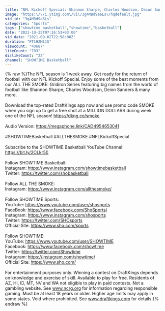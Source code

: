 ```yaml
---
title: "NFL Kickoff Special: Shannon Sharpe, Charles Woodson, Deion Sanders & More | ALL THE SMOKE"
image: "https:\/\/i.ytimg.com\/vi\/3g4MBd9a6Ls\/hqdefault.jpg"
vid_id: "3g4MBd9a6Ls"
categories: "Sports"
tags: ["showtime basketball","showtime","basketball"]
date: "2021-10-25T07:16:53+03:00"
vid_date: "2021-09-02T22:58:00Z"
duration: "PT1H2M11S"
viewcount: "40687"
likeCount: "703"
dislikeCount: "22"
channel: "SHOWTIME Basketball"
---
```

{% raw %}The NFL season is 1 week away. Get ready for the return of football with  our NFL Kickoff Special. Enjoy some of the best moments from our ALL THE SMOKE: Gridiron Series featuring big names from the world of football like Shannon Sharpe, Charles Woodson, Deion Sanders &amp; many more.<br /><br />Download the top-rated DraftKings app now and use promo code SMOKE when you sign up to get a free shot at a MILLION DOLLARS during week one of the NFL season! <a rel="nofollow" target="blank" href="https://dkng.co/smoke">https://dkng.co/smoke</a><br /><br />Audio Version: <a rel="nofollow" target="blank" href="https://megaphone.link/CAD4954653041">https://megaphone.link/CAD4954653041</a><br /><br />#SHOWTIMEBasketball #ALLTHESMOKE #NFLKickoffSpecial<br /><br />Subscribe to the SHOWTIME Basketball YouTube Channel: <a rel="nofollow" target="blank" href="https://bit.ly/2OLkr50">https://bit.ly/2OLkr50</a><br /><br />Follow SHOWTIME Basketball:<br />Instagram: <a rel="nofollow" target="blank" href="https://www.instagram.com/showtimebasketball">https://www.instagram.com/showtimebasketball</a><br />Twitter: <a rel="nofollow" target="blank" href="https://twitter.com/shobasketball">https://twitter.com/shobasketball</a><br /><br />Follow ALL THE SMOKE:<br />Instagram: <a rel="nofollow" target="blank" href="https://www.instagram.com/allthesmoke/">https://www.instagram.com/allthesmoke/</a><br /><br />Follow SHOWTIME Sports:<br />YouTube: <a rel="nofollow" target="blank" href="https://www.youtube.com/user/shosports">https://www.youtube.com/user/shosports</a><br />FaceBook: <a rel="nofollow" target="blank" href="https://www.facebook.com/ShoSports/">https://www.facebook.com/ShoSports/</a><br />Instagram: <a rel="nofollow" target="blank" href="https://www.instagram.com/shosports">https://www.instagram.com/shosports</a><br />Twitter: <a rel="nofollow" target="blank" href="https://twitter.com/SHOsports">https://twitter.com/SHOsports</a><br />Official Site: <a rel="nofollow" target="blank" href="https://www.sho.com/sports">https://www.sho.com/sports</a><br /><br />Follow SHOWTIME:<br />YouTube: <a rel="nofollow" target="blank" href="https://www.youtube.com/user/SHOWTIME">https://www.youtube.com/user/SHOWTIME</a><br />Facebook: <a rel="nofollow" target="blank" href="https://www.facebook.com/showtime">https://www.facebook.com/showtime</a><br />Twitter: <a rel="nofollow" target="blank" href="https://twitter.com/Showtime">https://twitter.com/Showtime</a><br />Instagram: <a rel="nofollow" target="blank" href="https://instagram.com/showtime/">https://instagram.com/showtime/</a><br />Official Site: <a rel="nofollow" target="blank" href="https://www.sho.com/">https://www.sho.com/</a><br /><br />For entertainment purposes only. Winning a contest on DraftKings depends on knowledge and exercise of skill. Available to play for free. Residents of AZ, HI, ID, MT, NV and WA not eligible to play in paid contests. Not a gambling website. See www.ncrg.org for information regarding responsible gaming. Must be at least 18 years or older. Higher age limits may apply in some states. Void where prohibited. See www.draftkings.com for details.{% endraw %}
